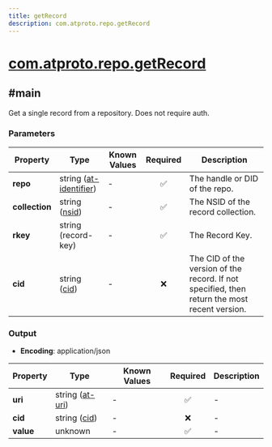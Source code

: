 ```yaml
---
title: getRecord
description: com.atproto.repo.getRecord
---
```


# [com.atproto.repo.getRecord](https://github.com/myConsciousness/atproto.dart/blob/main/lexicons/com/atproto/repo/getRecord.json)

## #main

Get a single record from a repository. Does not require auth.

### Parameters

| Property | Type | Known Values | Required | Description |
| --- | --- | --- | :---: | --- |
| **repo** | string ([at-identifier](https://atproto.com/specs/lexicon#at-identifier)) | - | ✅ | The handle or DID of the repo. |
| **collection** | string ([nsid](https://atproto.com/specs/nsid)) | - | ✅ | The NSID of the record collection. |
| **rkey** | string (record-key) | - | ✅ | The Record Key. |
| **cid** | string ([cid](https://atproto.com/specs/repository#cid-formats)) | - | ❌ | The CID of the version of the record. If not specified, then return the most recent version. |

### Output

- **Encoding**: application/json

| Property | Type | Known Values | Required | Description |
| --- | --- | --- | :---: | --- |
| **uri** | string ([at-uri](https://atproto.com/specs/at-uri-scheme)) | - | ✅ | - |
| **cid** | string ([cid](https://atproto.com/specs/repository#cid-formats)) | - | ❌ | - |
| **value** | unknown | - | ✅ | - |
